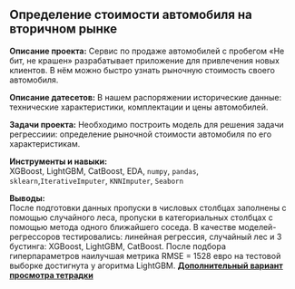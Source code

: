 ## Определение стоимости автомобиля на вторичном рынке

**Описание проекта:**
Сервис по продаже автомобилей с пробегом «Не бит, не крашен» разрабатывает приложение для привлечения новых клиентов. В нём можно быстро узнать рыночную стоимость своего автомобиля.


**Описание датесетов:**
В нашем распоряжении исторические данные: технические характеристики, комплектации и цены автомобилей. 

**Задачи проекта:** 
Необходимо построить модель для решения задачи регрессиии: определение рыночной стоимости автомобиля по его характеристикам.

**Инструменты и навыки:**  
XGBoost, LightGBM, CatBoost, EDA, `numpy`, `pandas`, `sklearn`,`IterativeImputer`, `KNNImputer`, `Seaborn`

**Выводы:**  
После подготовки данных пропуски в числовых столбцах заполнены с помощью случайного леса, пропуски в категориальных столбцах с помощью метода одного ближайшего соседа.
В качестве моделей-регрессоров тестировались: линейная регрессия, случайный лес и 3 бустинга: XGBoost, LightGBM, CatBoost. После подбора гиперпараметров наилучшая метрика RMSE = 1528 евро на тестовой выборке достигнута у агоритма LightGBM.
__[Дополнительный вариант просмотра тетрадки](https://nbviewer.jupyter.org/github/artdaal/yandex-practicum-projects/blob/main/11_numerical_method/Determination_of_the_cost_of_cars.ipynb)__